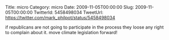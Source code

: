 Title: micro
Category: micro
Date: 2009-11-05T00:00:00
Slug: 2009-11-05T00:00:00
TwitterId: 5458498034
TweetUrl: https://twitter.com/mark_philpot/status/5458498034

if republicans are not going to participate in the process they loose any right to complain about it. move climate legislation forward!
